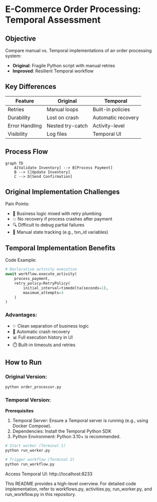 # E-Commerce Order Processing: Temporal Assessment

## Objective
Compare manual vs. Temporal implementations of an order processing system:
- **Original**: Fragile Python script with manual retries
- **Improved**: Resilient Temporal workflow

## Key Differences
| Feature          | Original           | Temporal           |
|------------------|--------------------|--------------------|
| Retries          | Manual loops       | Built-in policies  |
| Durability       | Lost on crash      | Automatic recovery |
| Error Handling   | Nested try-catch   | Activity-level     |
| Visibility       | Log files          | Temporal UI        |

## Process Flow
```mermaid
graph TD
    A[Validate Inventory] --> B[Process Payment]
    B --> C[Update Inventory]
    C --> D[Send Confirmation]
```
## Original Implementation Challenges


Pain Points:

- 🧩 Business logic mixed with retry plumbing
- 💥 No recovery if process crashes after payment
- 🔍 Difficult to debug partial failures
- 🤹 Manual state tracking (e.g., txn_id variables)

## Temporal Implementation Benefits
Code Example:

```python
# Declarative activity execution
await workflow.execute_activity(
    process_payment,
    retry_policy=RetryPolicy(
        initial_interval=timedelta(seconds=1),
        maximum_attempts=3
    )
)
```
### Advantages:

- ✨ Clean separation of business logic
- 🔄 Automatic crash recovery
- 📊 Full execution history in UI
- ⏱️ Built-in timeouts and retries



## How to Run
### Original Version:

```bash
python order_processor.py
``` 



### Temporal Version:

**Prerequisites**
1. Temporal Server: Ensure a Temporal server is running (e.g., using Docker Compose).
2. Dependencies: Install the Temporal Python SDK 
3. Python Environment: Python 3.10+ is recommended.


```bash
# Start worker (Terminal 1)
python run_worker.py

# Trigger workflow (Terminal 2)
python run_workflow.py
```
Access Temporal UI: http://localhost:8233



This README provides a high-level overview. For detailed code implementation, refer to workflows.py, activities.py, run_worker.py, and run_workflow.py in this repository.
